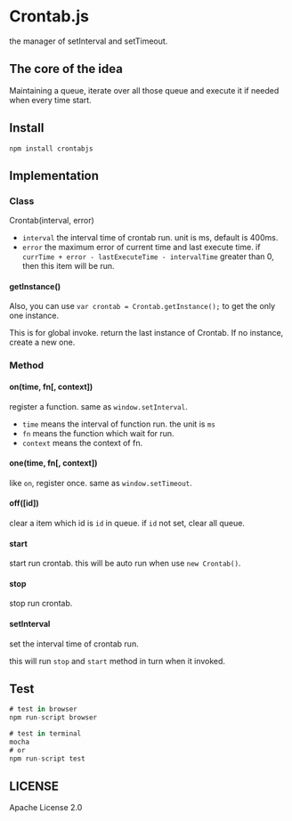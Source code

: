 # Crontab.js

the manager of setInterval and setTimeout.

## The core of the idea

Maintaining a queue, iterate over all those queue and execute it if needed when every time start.

## Install

`npm install crontabjs`

## Implementation

### Class

Crontab(interval, error)

* `interval` the interval time of crontab run. unit is ms, default is 400ms.
* `error` the maximum error of current time and last execute time. if `currTime + error - lastExecuteTime - intervalTime` greater than 0, then this item will be run.

#### getInstance()

Also, you can use `var crontab = Crontab.getInstance();` to get the only one instance.

This is for global invoke. return the last instance of Crontab. If no instance, create a new one.

### Method

#### on(time, fn[, context])

register a function. same as `window.setInterval`.

* `time` means the interval of function run. the unit is `ms`
* `fn` means the function which wait for run.
* `context` means the context of fn.

#### one(time, fn[, context])

like `on`, register once. same as `window.setTimeout`.

#### off([id])

clear a item which id is `id` in queue. if `id` not set, clear all queue.

#### start

start run crontab. this will be auto run when use `new Crontab()`.

#### stop

stop run crontab.

#### setInterval

set the interval time of crontab run.

this will run `stop` and `start` method in turn when it invoked.

## Test

```js
# test in browser
npm run-script browser

# test in terminal
mocha
# or
npm run-script test

```

## LICENSE

Apache License 2.0
